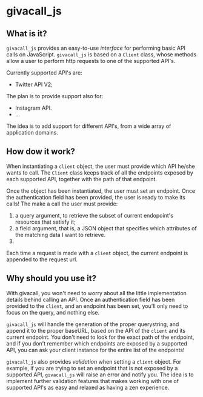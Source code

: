 # givacall_js

## What is it?
`givacall_js` provides an easy-to-use *interface* for performing basic API calls on JavaScript.
`givacall_js` is based on a `Client` class, whose methods allow a user to perform http requests to one of the supported API's.

Currently supported API's are:
  * Twitter API V2;
  
The plan is to provide support also for:
  * Instagram API.
  * ...
  
The idea is to add support for different API's, from a wide array of application domains.  
  
  
## How dow it work?
When instantiating a `client` object, the user must provide which API he/she wants to call. The `Client` class keeps track of all the endpoints exposed by each supported API, together with the path of that endpoint. 

Once the object has been instantiated, the user must set an endpoint. Once the authentication field has been provided, the user is ready to make its calls!
The make a call the user must provide:
1. a query argument, to retrieve the subset of current endopoint's resources that satisfy it;
2. a field argument, that is, a JSON object that specifies which attributes of the matching data I want to retrieve. 
3. 
Each time a request is made with a `client` object, the current endpoint is appended to the request url.


## Why should you use it?
With givacall, you won't need to worry about all the little implementation details behind calling an API. Once an authentication field has been provided to the `client`, and an endpoint has been set, you'll only need to focus on the query, and nothing else.

`givacall_js` will handle the generation of the proper querystring, and append it to the proper baseURL, based on the API of the `client` and its current endpoint.
You don't need to look for the exact path of the endpoint, and if you don't remember which endpoints are exposed by a supported API, you can ask your client instance for the entire list of the endpoints!  

`givacall_js` also provides *validation* when setting a `client` object. For example, if you are trying to set an endpoint that is not exposed by a supported API, `givacall_js` will raise an error and notify you. The idea is to implement further validation features that makes working with one of supported API's as easy and relaxed as having a zen experience.    
